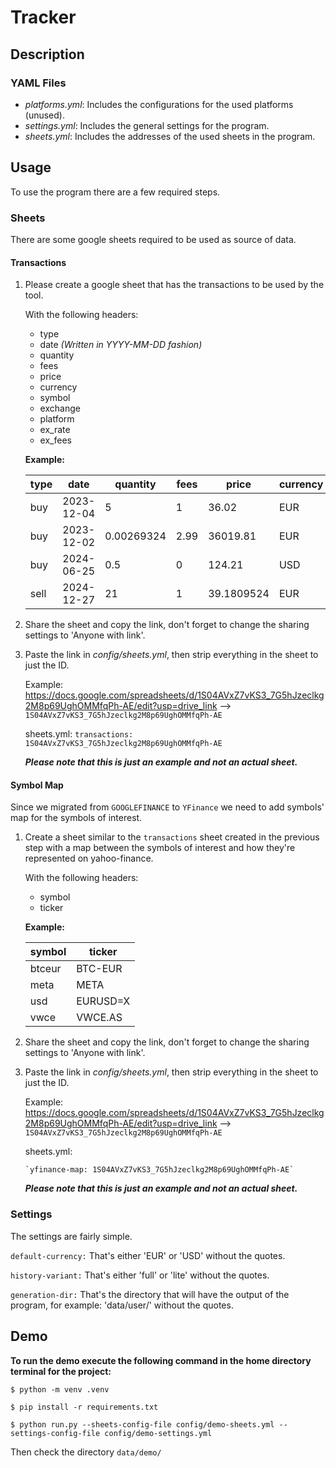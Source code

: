 # Tracker

## Description

### YAML Files

- *platforms.yml*: Includes the configurations for the used platforms (unused).
- *settings.yml*: Includes the general settings for the program.
- *sheets.yml*: Includes the addresses of the used sheets in the program.

## Usage

To use the program there are a few required steps.

### Sheets

There are some google sheets required to be used as source of data.

#### Transactions

1. Please create a google sheet that has the transactions to be used by the tool.

    With the following headers:

    - type
    - date *(Written in YYYY-MM-DD fashion)*
    - quantity
    - fees
    - price
    - currency
    - symbol
    - exchange
    - platform
    - ex_rate
    - ex_fees

    **Example:**

    | type | date | quantity | fees | price | currency | symbol | exchange | platform | ex_rate | ex_fees |
    |--------|-------|--------|-------|--------|-------|--------|-------|--------|-------|--------|
    | buy | 2023-12-04 | 5 | 1 | 36.02 | EUR | VEUR | AMS | Degiro | 1 | 0 |
    | buy | 2023-12-02 | 0.00269324 | 2.99 | 36019.81 | EUR | BTCEUR | NA | Coinbase | 1 | 0 |
    | buy | 2024-06-25 | 0.5 | 0 | 124.21 | USD | NVDA | NASDAQ | IBKR | 1.07055 | 2 |
    | sell | 2024-12-27 | 21 | 1 | 39.1809524 | EUR | VEUR | AMS | Degiro | 1 | 0 |

2. Share the sheet and copy the link, don't forget to change the sharing settings to 'Anyone with link'.

3. Paste the link in *config/sheets.yml*, then strip everything in the sheet to just the ID.

    Example:
    <https://docs.google.com/spreadsheets/d/1S04AVxZ7vKS3_7G5hJzeclkg2M8p69UghOMMfqPh-AE/edit?usp=drive_link> --> `1S04AVxZ7vKS3_7G5hJzeclkg2M8p69UghOMMfqPh-AE`

    sheets.yml:
    `transactions: 1S04AVxZ7vKS3_7G5hJzeclkg2M8p69UghOMMfqPh-AE`

    ***Please note that this is just an example and not an actual sheet.***

#### Symbol Map

Since we migrated from `GOOGLEFINANCE` to `YFinance` we need to add symbols' map for the symbols of interest.

1. Create a sheet similar to the  `transactions` sheet created in the previous step
with a map between the symbols of interest and how they're represented on yahoo-finance.

    With the following headers:

    - symbol
    - ticker

    **Example:**

    | symbol | ticker |
    |--------|-------|
    | btceur | BTC-EUR |
    | meta | META |
    | usd | EURUSD=X |
    | vwce | VWCE.AS |

2. Share the sheet and copy the link, don't forget to change the sharing settings to 'Anyone with link'.

3. Paste the link in *config/sheets.yml*, then strip everything in the sheet to just the ID.

    Example:
    <https://docs.google.com/spreadsheets/d/1S04AVxZ7vKS3_7G5hJzeclkg2M8p69UghOMMfqPh-AE/edit?usp=drive_link> --> `1S04AVxZ7vKS3_7G5hJzeclkg2M8p69UghOMMfqPh-AE`

    sheets.yml:

    ``
    `yfinance-map: 1S04AVxZ7vKS3_7G5hJzeclkg2M8p69UghOMMfqPh-AE`
    ``

    ***Please note that this is just an example and not an actual sheet.***

### Settings

The settings are fairly simple.

`default-currency:` That's either 'EUR' or 'USD' without the quotes.

`history-variant:` That's either 'full' or 'lite' without the quotes.

`generation-dir:` That's the directory that will have the output of the program, for example: 'data/user/' without the quotes.

## Demo

**To run the demo execute the following command in the home directory terminal for the project:**

``$ python -m venv .venv``

``$ pip install -r requirements.txt``

``$ python run.py --sheets-config-file config/demo-sheets.yml --settings-config-file config/demo-settings.yml``

Then check the directory `data/demo/`
